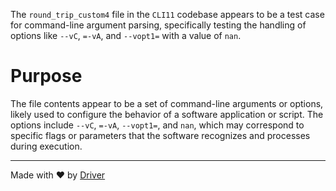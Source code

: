 <!--------------------------------------------------------------------------------->
<!-- IMPORTANT: This file is auto-generated by Driver (https://driver.ai). -------->
<!-- Manual edits may be overwritten on future commits. --------------------------->
<!--------------------------------------------------------------------------------->

The `round_trip_custom4` file in the `CLI11` codebase appears to be a test case for command-line argument parsing, specifically testing the handling of options like `--vC`, `=-vA`, and `--vopt1=` with a value of `nan`.

# Purpose
The file contents appear to be a set of command-line arguments or options, likely used to configure the behavior of a software application or script. The options include `--vC`, `=-vA`, `--vopt1=`, and `nan`, which may correspond to specific flags or parameters that the software recognizes and processes during execution.

---
Made with ❤️ by [Driver](https://www.driver.ai/)